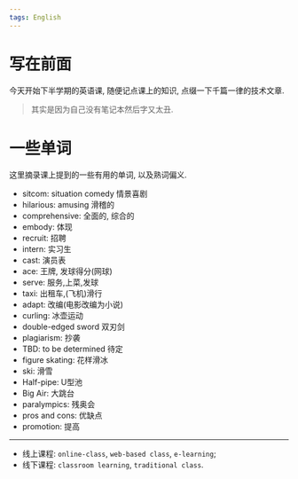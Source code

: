 ```yaml
---
tags: English
---
```




# 写在前面

今天开始下半学期的英语课, 随便记点课上的知识, 点缀一下千篇一律的技术文章. 

>   其实是因为自己没有笔记本然后字又太丑.



# 一些单词

这里摘录课上提到的一些有用的单词, 以及熟词偏义.

-   sitcom: situation comedy 情景喜剧
-   hilarious: amusing 滑稽的
-   comprehensive: 全面的, 综合的
-   embody: 体现
-   recruit: 招聘
-   intern: 实习生
-   cast: 演员表
-   ace: 王牌, 发球得分(网球)
-   serve: 服务,上菜,发球
-   taxi: 出租车,(飞机)滑行
-   adapt: 改编(电影改编为小说)
-   curling: 冰壶运动
-   double-edged sword 双刃剑
-   plagiarism: 抄袭
-   TBD: to be determined 待定
-   figure skating: 花样滑冰
-   ski: 滑雪
-   Half-pipe: U型池
-   Big Air: 大跳台
-   paralympics: 残奥会
-   pros and cons: 优缺点
-   promotion: 提高

---

-   线上课程: `online-class`, `web-based class`, `e-learning`;
-   线下课程: `classroom learning`, `traditional class`.